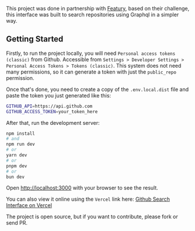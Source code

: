 This project was done in partnership with [Featury](https://www.featury.io/), based on their challenge, this interface was built to search repositories using Graphql in a simpler way.

## Getting Started

Firstly, to run the project locally, you will need `Personal access tokens (classic)` from Github.
Accessible from `Settings > Developer Settings > Personal Access Tokens > Tokens (classic)`. This system does not need many permissions, so it can generate a token with just the `public_repo` permission.

Once that's done, you need to create a copy of the `.env.local.dist` file and paste the token you just generated like this:
```bash
GITHUB_API=https://api.github.com
GITHUB_ACCESS_TOKEN=your_token_here
```

After that, run the development server:

```bash
npm install
# and
npm run dev
# or
yarn dev
# or
pnpm dev
# or
bun dev
```

Open [http://localhost:3000](http://localhost:3000) with your browser to see the result.

You can also view it online using the `Vercel` link here:
[Github Search Interface on Vercel](https://github-search-three-eta.vercel.app/)

The project is open source, but if you want to contribute, please fork or send PR.
